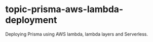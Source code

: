 # topic-prisma-aws-lambda-deployment
Deploying Prisma using AWS lambda, lambda layers and Serverless.
